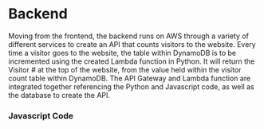 # Backend

Moving from the frontend, the backend runs on AWS through a variety of different services to create an API that counts visitors to the website. Every time a visitor goes to the website, the table within DynamoDB is to be incremented using the created Lambda function in Python. It will return the Visitor # at the top of the website, from the value held within the visitor count table within DynamoDB. The API Gateway and Lambda function are integrated together referencing the Python and Javascript code, as well as the database to create the API.

### Javascript Code
